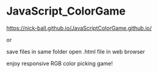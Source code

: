 # JavaScript_ColorGame

https://nick-ball.github.io/JavaScriptColorGame.github.io/

or


save files in same folder
open .html file in web browser

enjoy responsive RGB color picking game!
